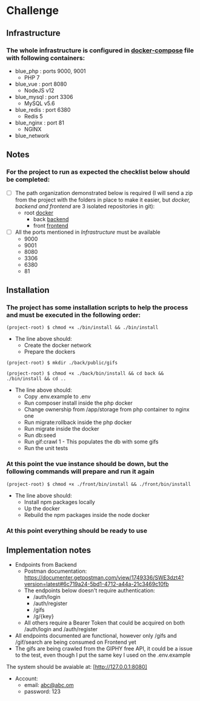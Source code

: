 # Challenge

## Infrastructure
### The whole infrastructure is configured in [docker-compose](./docker-compose.yml) file with following containers:
- blue_php : ports 9000, 9001
	- PHP 7
- blue_vue : port 8080
	- NodeJS v12
- blue_mysql : port 3306
	- MySQL v5.6
- blue_redis : port 6380
	- Redis 5
- blue_nginx : port 81
	- NGINX
- blue_network
	
## Notes
### For the project to run as expected the checklist below should be completed:
- [ ] The path organization demonstrated below is required
(I will send a zip from the project with the folders in place to make it easier,
but *docker, backend and frontend* are 3 isolated repositories in git):
	- root [docker](https://github.com/raphaelts3/bluecoding-docker)
		- back [backend](https://github.com/raphaelts3/bluecoding-back)
		- front [frontend](https://github.com/raphaelts3/bluecoding-front)
- [ ] All the ports mentioned in *Infrastructure* must be available
	- 9000
	- 9001
	- 8080
	- 3306
	- 6380
	- 81
	

## Installation
### The project has some installation scripts to help the process and must be executed in the following order:
```(project-root) $ chmod +x ./bin/install && ./bin/install```
- The line above should: 
	- Create the docker network
	- Prepare the dockers
	
```(project-root) $ mkdir ./back/public/gifs```

```(project-root) $ chmod +x ./back/bin/install && cd back && ./bin/install && cd .. ```
- The line above should:
	- Copy .env.example to .env
	- Run composer install inside the php docker
	- Change ownership from /app/storage from php container to nginx one
	- Run migrate:rollback inside the php docker
	- Run migrate inside the docker
	- Run db:seed
	- Run gif:crawl 1 - This populates the db with some gifs
	- Run the unit tests
	
### At this point the vue instance should be down, but the following commands will prepare and run it again
```(project-root) $ chmod +x ./front/bin/install && ./front/bin/install```
- The line above should:
	- Install npm packages locally
	- Up the docker
	- Rebuild the npm packages inside the node docker
### At this point everything should be ready to use

## Implementation notes
- Endpoints from Backend
	- Postman documentation: https://documenter.getpostman.com/view/1749336/SWE3dzt4?version=latest#6c719a24-5bd1-4712-a44a-21c3469c10fb
	- The endpoints below doesn't require authentication:
		- /auth/login
		- /auth/register
		- /gifs
		- /g/{key}
	- All others require a Bearer Token that could be acquired on both /auth/login and /auth/register
- All endpoints documented are functional, however only /gifs and /gif/search are being consumed on Frontend yet
- The gifs are being crawled from the GIPHY free API, it could be a issue to the test, even though I put the same key I used on the .env.example


The system should be avaiable at: [http://127.0.0.1:8080]

- Account:
	- email: abc@abc.om
	- password: 123
